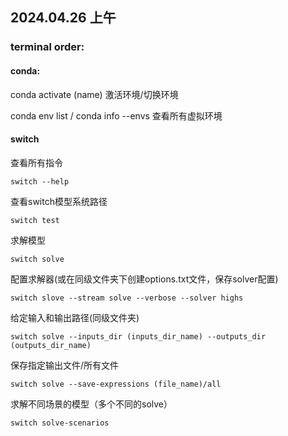 ## 2024.04.26 上午

### terminal order:

#### conda:

conda activate (name)  激活环境/切换环境

conda env list  /  conda info --envs  查看所有虚拟环境

#### switch

查看所有指令

```
switch --help
```

查看switch模型系统路径

```
switch test
```

求解模型

```
switch solve
```

配置求解器(或在同级文件夹下创建options.txt文件，保存solver配置)

```
switch slove --stream solve --verbose --solver highs
```

给定输入和输出路径(同级文件夹)

```
switch solve --inputs_dir (inputs_dir_name) --outputs_dir (outputs_dir_name)
```

保存指定输出文件/所有文件

```
switch solve --save-expressions (file_name)/all
```

求解不同场景的模型（多个不同的solve）

```
switch solve-scenarios
```
